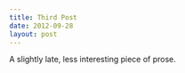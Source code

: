 ```yaml
---
title: Third Post
date: 2012-09-28
layout: post
---
```


A slightly late, less interesting piece of prose.